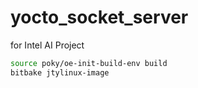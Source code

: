 # yocto_socket_server
for Intel AI Project

```bash
source poky/oe-init-build-env build
bitbake jtylinux-image
```
